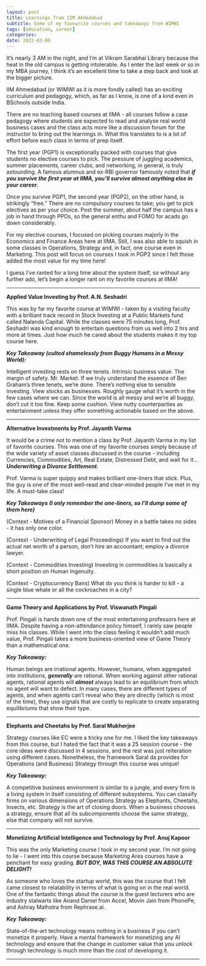```yaml
---
layout: post
title: Learnings from IIM Ahmedabad
subtitle: Some of my favourite courses and takeaways from WIMWI
tags: [education, career]
categories: 
date: 2022-03-08
---
```


It’s nearly 3 AM in the night, and I’m at Vikram Sarabhai Library because the heat in the old campus is getting intolerable. As I enter the last week or so in my MBA journey, I think it’s an excellent time to take a step back and look at the bigger picture.

IIM Ahmedabad (or WIMWI as it is more fondly called) has an exciting curriculum and pedagogy, which, as far as I know, is one of a kind even in BSchools outside India.

There are no teaching based courses at IIMA - all courses follow a case pedagogy where students are expected to read and analyse real world business cases and the class acts more like a discussion forum for the instructor to bring out the learnings in. What this translates to is a lot of effort before each class in terms of prep itself.

The first year (PGP1) is exceptionally packed with courses that give students no elective courses to pick. The pressure of juggling academics, summer placements, career clubs, and networking, in general, is truly astounding. A famous alumnus and ex-RBI governor famously noted that _**if you survive the first year at IIMA, you’ll survive almost anything else in your career**_.

Once you survive PGP1, the second year (PGP2), on the other hand, is strikingly “free.” There are no compulsory courses to take; you get to pick electives as per your choice. Post the summer, about half the campus has a job in hand through PPOs, so the general enthu and FOMO for acads go down considerably.

For my elective courses, I focused on picking courses majorly in the Economics and Finance Areas here at IIMA. Still, I was also able to squish in some classes in Operations, Strategy and, in fact, one course even in Marketing. This post will focus on courses I took in PGP2 since I felt those added the most value for my time here!

I guess I’ve ranted for a long time about the system itself, so without any further ado, let’s begin a longer rant on my favorite courses at IIMA!

* * *

 **Applied Value Investing by Prof. A.N. Seshadri**

This was by far my favorite course at WIMWI - taken by a visiting faculty with a brilliant track record in Stock Investing at a Public Markets fund called Nalanda Capital. While the classes were 75 minutes long, Prof. Seshadri was kind enough to entertain questions from us well into 2 hrs and more at times. Just how much he cared about the students makes it my top course here.

 _**Key Takeaway (culted shamelessly from Buggy Humans in a Messy World):**_

Intelligent investing rests on three tenets. Intrinsic business value. The margin of safety. Mr. Market. If we truly understand the essence of Ben Graham’s three tenets, we’re done. There’s nothing else to sensible investing. View stocks as businesses. Roughly gauge what it’s worth in the few cases where we can. Since the world is all messy and we’re all buggy, don’t cut it too fine. Keep some cushion. View nutty counterparties as entertainment unless they offer something actionable based on the above.

* * *

 **Alternative Investments by Prof. Jayanth Varma**

It would be a crime not to mention a class by Prof. Jayanth Varma in my list of favorite courses. This was one of my favorite courses simply because of the wide variety of asset classes discussed in the course - including Currencies, Commodities, Art, Real Estate, Distressed Debt, and wait for it… _**Underwriting a Divorce Settlement.**_

Prof. Varma is super quippy and makes brilliant one-liners that stick. Plus, the guy is one of the most well-read and clear-minded people I’ve met in my life. A must-take class!

 _**Key Takeaways (I only remember the one-liners, so I’ll dump some of them here)**_

(Context - Motives of a Financial Sponsor) Money in a battle takes no sides - it has only one color.

(Context - Underwriting of Legal Proceedings) If you want to find out the actual net worth of a person, don’t hire an accountant; employ a divorce lawyer.

(Context - Commodities Investing) Investing in commodities is basically a short position on Human Ingenuity.

(Context - Cryptocurrency Bans) What do you think is harder to kill - a single blue whale or all the cockroaches in a city?

* * *

 **Game Theory and Applications by Prof. Viswanath Pingali**

Prof. Pingali is hands down one of the most entertaining professors here at IIMA. Despite having a non-attendance policy himself, I rarely saw people miss his classes. While I went into the class feeling it wouldn’t add much value, Prof. Pingali takes a more business-oriented view of Game Theory than a mathematical one.

 _**Key Takeaway:**_

Human beings are irrational agents. However, humans, when aggregated into institutions, _**generally**_ are rational. When working against other rational agents, rational agents will _**almost**_ always lead to an equilibrium from which no agent will want to defect. In many cases, there are different types of agents, and when agents can’t reveal who they are directly (which is most of the time), they use signals that are costly to replicate to create separating equilibriums that show their type.

* * *

 **Elephants and Cheetahs by Prof. Saral Mukherjee**

Strategy courses like EC were a tricky one for me. I liked the key takeaways from this course, but I hated the fact that it was a 25 session course - the core ideas were discussed in 4 sessions, and the rest was just reiteration using different cases. Nonetheless, the framework Saral da provides for Operations (and Business) Strategy through this course was unique!

 _**Key Takeaway:**_

A competitive business environment is similar to a jungle, and every firm is a living system in itself consisting of different subsystems. You can classify firms on various dimensions of Operations Strategy as Elephants, Cheetahs, Insects, etc. Strategy is the art of closing doors. When a business chooses a strategy, ensure that all its subcomponents choose the same strategy, else that company will not survive.

* * *

 **Monetizing Artificial Intelligence and Technology by Prof. Anuj Kapoor**

This was the only Marketing course I took in my second year. I’m not going to lie - I went into this course because Marketing Area courses have a penchant for easy grading. _**BUT BOY, WAS THIS COURSE AN ABSOLUTE DELIGHT!**_

As someone who loves the startup world, this was the course that I felt came closest to relatability in terms of what is going on in the real world. One of the fantastic things about the course is the guest lecturers who are industry stalwarts like Anand Daniel from Accel, Movin Jain from PhonePe, and Ashray Malhotra from Rephrase.ai.

 _**Key Takeaway:**_

State-of-the-art technology means nothing in a business if you can’t monetize it properly. Have a mental framework for monetizing any AI technology and ensure that the change in customer value that you unlock through technology is much more than the cost of developing it.

* * *
